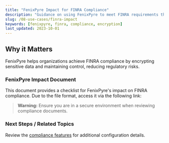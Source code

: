 ```yaml
---
title: "FenixPyre Impact for FINRA Compliance"
description: "Guidance on using FenixPyre to meet FINRA requirements through data encryption and control."
slug: /08-use-cases/finra-impact
keywords: [fenixpyre, finra, compliance, encryption]
last_updated: 2023-10-01
---
```


## Why it Matters
FenixPyre helps organizations achieve FINRA compliance by encrypting sensitive data and maintaining control, reducing regulatory risks.

### FenixPyre Impact Document

This document provides a checklist for FenixPyre's impact on FINRA compliance. Due to the file format, access it via the following link:

<!-- VIDEO: ./media/08-use-cases/finra-overview.mp4 | Alt: Overview of FenixPyre FINRA compliance | Duration: 30s -->

> **Warning:** Ensure you are in a secure environment when reviewing compliance documents.

### Next Steps / Related Topics
Review the [compliance features](/07-features/index.md) for additional configuration details.
